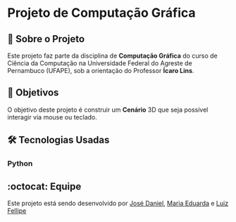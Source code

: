 # Projeto de Computação Gráfica
## :page_with_curl: Sobre o Projeto
Este projeto faz parte da disciplina de **Computação Gráfica** do curso de Ciência da Computação na Universidade Federal do Agreste de Pernambuco (UFAPE), sob a orientação do Professor **Ícaro Lins**.
## :round_pushpin: Objetivos
O objetivo deste projeto é construir um **Cenário** 3D que seja possível interagir via mouse ou teclado.
## :hammer_and_wrench: Tecnologias Usadas
### Python
## :octocat: Equipe
Este projeto está sendo desenvolvido por [José Daniel](https://github.com/JoseDanielF), [Maria Eduarda](https://github.com/) e [Luiz Fellipe](https://github.com/)

